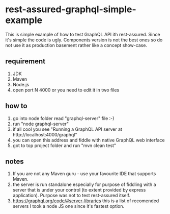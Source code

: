 
# rest-assured-graphql-simple-example

This is simple example of how to test GraphQL API ith rest-assured.
Since it's simple the code is ugly. Components version is not the best ones
so do not use it as production basement rather like a concept show-case.

## requirement
1. JDK
2. Maven
3. Node.js
4. open port N 4000 or you need to edit it in two files

## how to
1. go into node folder read "graphql-server" file :-)
2. run "node graphql-server"
3. if all cool you see "Running a GraphQL API server at http://localhost:4000/graphql"
4. you can open this address and fiddle with native GraphQL web interface
5. got to top project folder and run "mvn clean test"

## notes 
1. If you are not any Maven guru - use your favourite IDE that supports Maven. 
2. the server is run standalone especially for purpose of fiddling with a server that is 
under your control (to extent provided by express application). Purpose was not to test 
rest-assured itself.
3. https://graphql.org/code/#server-libraries this is a list of recomended servers
I took a node JS one since it's fastest option.



